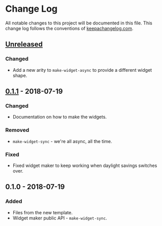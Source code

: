 # Change Log
All notable changes to this project will be documented in this file. This change log follows the conventions of [keepachangelog.com](http://keepachangelog.com/).

## [Unreleased]
### Changed
- Add a new arity to `make-widget-async` to provide a different widget shape.

## [0.1.1] - 2018-07-19
### Changed
- Documentation on how to make the widgets.

### Removed
- `make-widget-sync` - we're all async, all the time.

### Fixed
- Fixed widget maker to keep working when daylight savings switches over.

## 0.1.0 - 2018-07-19
### Added
- Files from the new template.
- Widget maker public API - `make-widget-sync`.

[Unreleased]: https://github.com/your-name/msg-chat/compare/0.1.1...HEAD
[0.1.1]: https://github.com/your-name/msg-chat/compare/0.1.0...0.1.1
